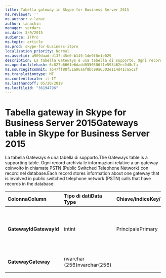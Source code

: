 ```yaml
---
title: Tabella gateway in Skype for Business Server 2015
ms.reviewer: ''
ms.author: v-lanac
author: lanachin
manager: serdars
ms.date: 3/9/2015
audience: ITPro
ms.topic: article
ms.prod: skype-for-business-itpro
localization_priority: Normal
ms.assetid: a909daad-d137-45e0-b149-1de9f8e1e029
description: La tabella Gateways è una tabella di supporto. Ogni record archivia le informazioni relative a un gateway coinvolto in chiamate PSTN (Public Switched Telephone Network) con record nel database.
ms.openlocfilehash: 6c827b6661e6dadd0550506f1e593462ec9d8c7a
ms.sourcegitcommit: ab47ff88f51a96aaf8bc99a6303e114d41ca5c2f
ms.translationtype: MT
ms.contentlocale: it-IT
ms.lasthandoff: 05/20/2019
ms.locfileid: "36194796"
---
```

# <a name="gateways-table-in-skype-for-business-server-2015"></a><span data-ttu-id="a732a-104">Tabella gateway in Skype for Business Server 2015</span><span class="sxs-lookup"><span data-stu-id="a732a-104">Gateways table in Skype for Business Server 2015</span></span>
 
<span data-ttu-id="a732a-105">La tabella Gateways è una tabella di supporto.</span><span class="sxs-lookup"><span data-stu-id="a732a-105">The Gateways table is a supporting table.</span></span> <span data-ttu-id="a732a-106">Ogni record archivia le informazioni relative a un gateway coinvolto in chiamate PSTN (Public Switched Telephone Network) con record nel database.</span><span class="sxs-lookup"><span data-stu-id="a732a-106">Each record stores information about one gateway that is involved in public switched telephone network (PSTN) calls that have records in the database.</span></span>
  
|<span data-ttu-id="a732a-107">**Colonna**</span><span class="sxs-lookup"><span data-stu-id="a732a-107">**Column**</span></span>|<span data-ttu-id="a732a-108">**Tipo di dati**</span><span class="sxs-lookup"><span data-stu-id="a732a-108">**Data Type**</span></span>|<span data-ttu-id="a732a-109">**Chiave/indice**</span><span class="sxs-lookup"><span data-stu-id="a732a-109">**Key/Index**</span></span>|<span data-ttu-id="a732a-110">**Dettagli**</span><span class="sxs-lookup"><span data-stu-id="a732a-110">**Details**</span></span>|
|:-----|:-----|:-----|:-----|
|<span data-ttu-id="a732a-111">**GatewayId**</span><span class="sxs-lookup"><span data-stu-id="a732a-111">**GatewayId**</span></span> <br/> |<span data-ttu-id="a732a-112">int</span><span class="sxs-lookup"><span data-stu-id="a732a-112">int</span></span>  <br/> |<span data-ttu-id="a732a-113">Principale</span><span class="sxs-lookup"><span data-stu-id="a732a-113">Primary</span></span>  <br/> |<span data-ttu-id="a732a-114">Numero univoco che identifica questo gateway.</span><span class="sxs-lookup"><span data-stu-id="a732a-114">Unique number identifying this gateway.</span></span>  <br/> |
|<span data-ttu-id="a732a-115">**Gateway**</span><span class="sxs-lookup"><span data-stu-id="a732a-115">**Gateway**</span></span> <br/> |<span data-ttu-id="a732a-116">nvarchar (256)</span><span class="sxs-lookup"><span data-stu-id="a732a-116">nvarchar(256)</span></span>  <br/> | <br/> |<span data-ttu-id="a732a-117">Nome del gateway.</span><span class="sxs-lookup"><span data-stu-id="a732a-117">Gateway name.</span></span>  <br/> |
   

